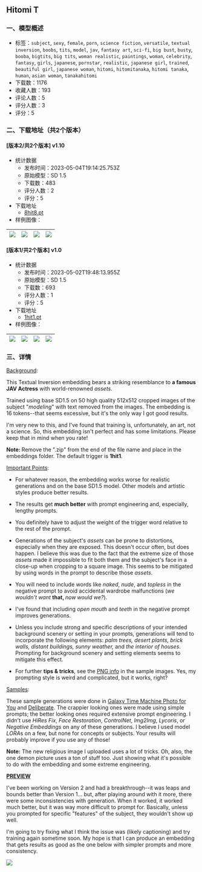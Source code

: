 ## Hitomi T
### 一、模型概述

- 标签：`subject`, `sexy`, `female`, `porn`, `science fiction`, `versatile`, `textual inversion`, `boobs`, `tits`, `model`, `jav`, `fantasy art`, `sci-fi`, `big bust`, `busty`, `booba`, `bigtits`, `big tits`, `woman realistic`, `paintings`, `woman`, `celebrity`, `fantasy`, `girls`, `japanese`, `pornstar`, `realistic`, `japanese girl`, `trained`, `beautiful girl`, `japanese woman`, `hitomi`, `hitomitanaka`, `hitomi tanaka`, `human`, `asian woman`, `tanakahitomi`
- 下载数：1176
- 收藏人数：193
- 评论人数：5
- 评分人数：3
- 评分：5

### 二、下载地址（共2个版本）

#### [版本2/共2个版本] v1.10

- 统计数据
  - 发布时间：2023-05-04T19:14:25.753Z
  - 原始模型：SD 1.5
  - 下载数：483
  - 评分人数：2
  - 评分：5
- 下载地址
  - [8hit8.pt](https://civitai.com/api/download/models/60814)
- 样例图像：

| <img src="https://image.civitai.com/xG1nkqKTMzGDvpLrqFT7WA/69cc0177-3365-45c9-9e96-d1d03e30de3f/width=450/665804.jpeg" /> | <img src="https://image.civitai.com/xG1nkqKTMzGDvpLrqFT7WA/242bd2d8-5fd3-4a97-b19b-205e3046cd81/width=450/665812.jpeg" /> | <img src="https://image.civitai.com/xG1nkqKTMzGDvpLrqFT7WA/dc68807b-7142-4404-8878-161929b4b5d4/width=450/665810.jpeg" /> | <img src="https://image.civitai.com/xG1nkqKTMzGDvpLrqFT7WA/78058021-387a-4b7a-86ac-e0f8447924c6/width=450/665813.jpeg" /> |
| ---- | ---- | ---- | ---- |

#### [版本1/共2个版本] v1.0

- 统计数据
  - 发布时间：2023-05-02T19:48:13.955Z
  - 原始模型：SD 1.5
  - 下载数：693
  - 评分人数：1
  - 评分：5
- 下载地址
  - [1hit1.pt](https://civitai.com/api/download/models/38473)
- 样例图像：

| <img src="https://image.civitai.com/xG1nkqKTMzGDvpLrqFT7WA/cdba8a66-540b-4fe3-928e-2febcba6f000/width=450/425412.jpeg" /> | <img src="https://image.civitai.com/xG1nkqKTMzGDvpLrqFT7WA/f0eed52b-3025-4a95-f2c6-de0b3c179400/width=450/450776.jpeg" /> | <img src="https://image.civitai.com/xG1nkqKTMzGDvpLrqFT7WA/7f140763-bca9-41b1-cd3a-53d06acb4000/width=450/464451.jpeg" /> | <img src="https://image.civitai.com/xG1nkqKTMzGDvpLrqFT7WA/88712535-ac7c-4e33-57da-bd4fd5eeee00/width=450/425410.jpeg" /> |
| ---- | ---- | ---- | ---- |


### 三、详情
<p><u>Background</u>:</p><p>This Textual Inversion embedding bears a striking resemblance to <strong>a famous JAV Actress</strong> with world-renowned <em>assets</em>.</p><p></p><p>Trained using base SD1.5 on 50 high quality 512x512 cropped images of the subject "<em>modeling</em>" with text removed from the images. The embedding is 16 tokens--that seems excessive, but it's the only way I got good results.</p><p></p><p>I'm very new to this, and I've found that training is, unfortunately, an art, not a science. So, this embedding isn't perfect and has some limitations. Please keep that in mind when you rate!</p><p></p><p><strong>Note: </strong>Remove the ".zip" from the end of the file name and place in the embeddings folder. The default trigger is <strong>1hit1</strong>.</p><p></p><p><u>Important Points</u>:</p><ul><li><p>For whatever reason, the embedding works worse for realistic generations and on the base SD1.5 model. Other models and artistic styles produce better results.</p></li><li><p>The results get <strong>much better</strong> with prompt engineering and, especially, lengthy prompts.</p></li><li><p>You definitely have to adjust the weight of the trigger word relative to the rest of the prompt.</p></li><li><p>Generations of the subject's <em>assets </em>can be prone to distortions, especially when they are exposed. This doesn't occur often, but does happen. I believe this was due to the fact that the extreme size of those <em>assets </em>made it impossible to fit both them and the subject's face in a close-up when cropping to a square image. This seems to be mitigated by using words in the prompt to describe those <em>assets</em>.</p></li><li><p>You will need to include words like <em>naked</em>, <em>nude</em>, and <em>topless</em> in the negative prompt to avoid accidental wardrobe malfunctions (<em>we wouldn't want</em> <strong>that, </strong><em>now</em><strong> </strong><em>would we?</em>).</p></li><li><p>I've found that including <em>open</em> <em>mouth</em> and <em>teeth </em>in the negative prompt improves generations.</p></li><li><p>Unless you include strong and specific descriptions of your intended background scenery or setting in your prompts, generations will tend to incorporate the following elements: <em>palm trees, desert plants, brick walls, distant buildings, sunny weather, </em>and<em> the interior of houses</em>. Prompting for background scenery and setting elements seems to mitigate this effect.</p></li><li><p>For further <strong>tips &amp; tricks</strong>, see the <u>PNG info</u> in the sample images. Yes, my prompting style is weird and complicated, but it works, right?</p></li></ul><p></p><p><u>Samples</u>:</p><p>These sample generations were done in <a target="_blank" rel="ugc" href="https://civitai.com/models/25636/galaxytimemachines-foryou-photo-fantasyai">Galaxy Time Machine Photo for You</a> and <a target="_blank" rel="ugc" href="https://civitai.com/models/4823/deliberate">Deliberate</a>. The crappier looking ones were made using simple prompts; the better looking ones required extensive prompt engineering. I didn't use <em>HiRes Fix</em>, <em>Face Restoration</em>, <em>ControlNet</em>, <em>Img2Img</em>, <em>Lycoris</em>, or <em>Negative Embeddings</em> on any of these generations. I believe I used model <em>LORA</em>s on a few, but none for concepts or subjects. Your results will probably improve if you use any of those!</p><p></p><p><strong>Note:</strong> The new religious image I uploaded uses a lot of tricks. Oh, also, the one demon picture uses a ton of stuff too. Just showing what it's possible to do with the embedding and some extreme engineering.</p><p></p><p><strong><u>PREVIEW</u></strong></p><p>I've been working on Version 2 and had a breakthrough--it was leaps and bounds better than Version 1... but, after playing around with it more, there were some inconsistencies with generation. When it worked, it worked much better, but it was way more difficult to prompt for. Basically, unless you prompted for specific "features" of the subject, they wouldn't show up well.</p><p></p><p>I'm going to try fixing what I think the issue was (likely captioning) and try training again sometime soon. My hope is that I can produce an embedding that gets results as good as the one below with simpler prompts and more consistency.</p><p></p><img src="https://imagecache.civitai.com/xG1nkqKTMzGDvpLrqFT7WA/3896ce64-2846-415f-9aec-33e6fe5e6e00/width=525/3896ce64-2846-415f-9aec-33e6fe5e6e00.jpeg" />